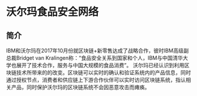 # 沃尔玛食品安全网络
## 简介
IBM和沃尔玛在2017年10月份就区块链+新零售达成了战略合作，彼时IBM高级副总裁Bridget van Kralingen称：“食品安全关系到国家和个人，IBM与中国清华大学也展开了技术合作，服务与中国大规模的食品消费”。
沃尔玛已经认识到利用区块链技术所带来的的改变。区块链可以实时的确认和验证系统内的产品信息，同时通过授权节点，消费者和供应链上下游合作伙伴可以实时访问区块链系统，指认相关产品，同时保护沃尔玛的区块链系统不会因恶意攻击而瘫痪。


